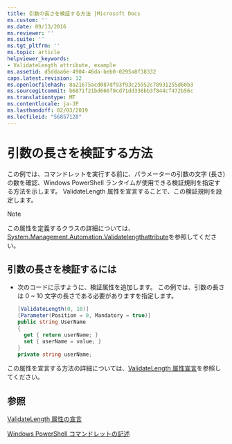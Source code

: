 ```yaml
---
title: 引数の長さを検証する方法 |Microsoft Docs
ms.custom: ''
ms.date: 09/13/2016
ms.reviewer: ''
ms.suite: ''
ms.tgt_pltfrm: ''
ms.topic: article
helpviewer_keywords:
- ValidateLength attribute, example
ms.assetid: d5ddaa6e-4904-46da-beb0-0295a8f38332
caps.latest.revision: 12
ms.openlocfilehash: 8a21675acd087df93f93c25952c78931255d60b3
ms.sourcegitcommit: b6871f21bd666f9cd71dd336bb3f844cf472b56c
ms.translationtype: MT
ms.contentlocale: ja-JP
ms.lasthandoff: 02/03/2019
ms.locfileid: "56857128"
---
```

# <a name="how-to-validate-the-argument-length"></a>引数の長さを検証する方法

この例では、コマンドレットを実行する前に、パラメーターの引数の文字 (長さ) の数を確認、Windows PowerShell ランタイムが使用できる検証規則を指定する方法を示します。 ValidateLength 属性を宣言することで、この検証規則を設定します。

> [!NOTE]
> この属性を定義するクラスの詳細については、[System.Management.Automation.Validatelengthattribute](/dotnet/api/System.Management.Automation.ValidateLengthAttribute)を参照してください。

## <a name="to-validate-the-argument-length"></a>引数の長さを検証するには

- 次のコードに示すように、検証属性を追加します。 この例では、引数の長さは 0 ~ 10 文字の長さである必要がありますを指定します。

    ```csharp
    [ValidateLength(0, 10)]
    [Parameter(Position = 0, Mandatory = true)]
    public string UserName
    {
      get { return userName; }
      set { userName = value; }
    }
    private string userName;
    ```

この属性を宣言する方法の詳細については、[ValidateLength 属性宣言](./validatelength-attribute-declaration.md)を参照してください。

## <a name="see-also"></a>参照

[ValidateLength 属性の宣言](./validatelength-attribute-declaration.md)

[Windows PowerShell コマンドレットの記述](./writing-a-windows-powershell-cmdlet.md)
